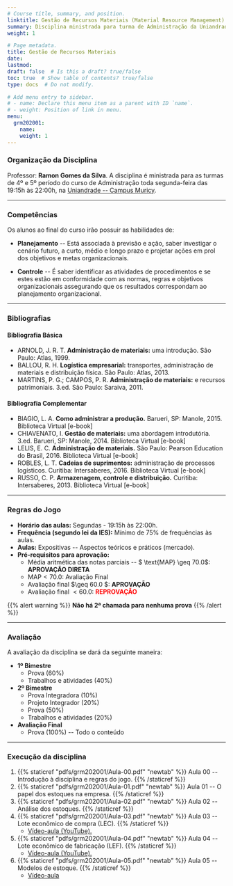 ```yaml
---
# Course title, summary, and position.
linktitle: Gestão de Recursos Materiais (Material Resource Management)
summary: Disciplina ministrada para turma de Administração da Uniandrade no 1º semestre de 2020.
weight: 1

# Page metadata.
title: Gestão de Recursos Materiais
date: 
lastmod: 
draft: false  # Is this a draft? true/false
toc: true  # Show table of contents? true/false
type: docs  # Do not modify.

# Add menu entry to sidebar.
# - name: Declare this menu item as a parent with ID `name`.
# - weight: Position of link in menu.
menu:
  grm202001:
    name: 
    weight: 1
---
```


### Organização da Disciplina

Professor: **Ramon Gomes da Silva**. A disciplina é ministrada para as turmas de 4º e 5º período do curso de Administração toda segunda-feira das 19:15h às 22:00h, na [Uniandrade -- Campus Muricy](https://www.uniandrade.br/).

---

### Competências

Os alunos ao final do curso irão possuir as habilidades de:

* **Planejamento** -- Está associada à previsão e ação, saber investigar o cenário futuro, a curto, médio e longo prazo e projetar ações em prol dos objetivos e metas organizacionais.

* **Controle** -- É saber identificar as atividades de procedimentos e se estes estão em conformidade com as normas, regras e objetivos organizacionais assegurando que os resultados correspondam ao planejamento organizacional.

---

### Bibliografias

#### Bibliografia Básica

- ARNOLD, J. R. T. **Administração de materiais:** uma introdução. São Paulo: Atlas, 1999.
- BALLOU, R. H. **Logística empresarial:** transportes, administração de materiais e distribuição física. São Paulo: Atlas, 2013.
- MARTINS, P. G.; CAMPOS, P. R. **Administração de materiais:** e recursos patrimoniais. 3.ed. São Paulo: Saraiva, 2011.

#### Bibliografia Complementar

- BIAGIO, L. A. **Como administrar a produção.** Barueri, SP: Manole, 2015. Biblioteca Virtual [e-book]
- CHIAVENATO, I. **Gestão de materiais:** uma abordagem introdutória. 3.ed. Barueri, SP: Manole, 2014. Biblioteca Virtual [e-book]
- LELIS, E. C. **Administração de materiais.** São Paulo: Pearson Education do Brasil, 2016. Biblioteca Virtual [e-book]
- ROBLES, L. T. **Cadeias de suprimentos:** administração de processos logísticos. Curitiba: Intersaberes, 2016. Biblioteca Virtual [e-book]
- RUSSO, C. P. **Armazenagem, controle e distribuição.** Curitiba: Intersaberes, 2013. Biblioteca Virtual [e-book]

---

### Regras do Jogo

* **Horário das aulas:** Segundas - 19:15h às 22:00h.
* **Frequência (segundo lei da IES):** Mínimo de 75% de frequências às aulas.
* **Aulas:** Expositivas -- Aspectos teóricos e práticos (mercado).
* **Pré-requisitos para aprovação:**
	* Média aritmética das notas parciais -- $ \text{MAP} \geq 70.0$: **APROVAÇÃO DIRETA** 
	* $\text{MAP} < 70.0$: Avaliação Final
	* Avaliação final $\geq 60.0 $: **APROVAÇÃO**
	* Avaliação final $< 60.0$: <span style="color:red"> **REPROVAÇÃO** </span>

{{% alert warning %}}
**Não há 2ª chamada para nenhuma prova**
{{% /alert %}}

---

### Avaliação

A avaliação da disciplina se dará da seguinte maneira:

* **1º Bimestre**
	* Prova (60%)
	* Trabalhos e atividades (40%)
* **2º Bimestre**
	* Prova Integradora (10%)
	* Projeto Integrador (20%)
	* Prova (50%)
	* Trabalhos e atividades (20%)
* **Avaliação Final**
	* Prova (100%) -- Todo o conteúdo

---

### Execução da disciplina

1. {{% staticref "pdfs/grm202001/Aula-00.pdf" "newtab" %}} Aula 00 -- Introdução à disciplina e regras do jogo. {{% /staticref %}}
2. {{% staticref "pdfs/grm202001/Aula-01.pdf" "newtab" %}} Aula 01 -- O papel dos estoques na empresa. {{% /staticref %}}
3. {{% staticref "pdfs/grm202001/Aula-02.pdf" "newtab" %}} Aula 02 -- Análise dos estoques. {{% /staticref %}}
4. {{% staticref "pdfs/grm202001/Aula-03.pdf" "newtab" %}} Aula 03 -- Lote econômico de compra (LEC). {{% /staticref %}}
	- [Vídeo-aula (YouTube).](https://youtu.be/qJnQ5gG8slA)
5. {{% staticref "pdfs/grm202001/Aula-04.pdf" "newtab" %}} Aula 04 -- Lote econômico de fabricação (LEF). {{% /staticref %}}
	- [Vídeo-aula (YouTube).](https://youtu.be/P_JHKij4sbM)
6. {{% staticref "pdfs/grm202001/Aula-05.pdf" "newtab" %}} Aula 05 -- Modelos de estoque. {{% /staticref %}}
	- [Vídeo-aula](https://youtu.be/z8cf8NqFerM)